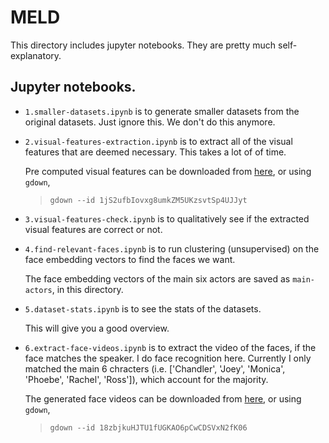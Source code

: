 # MELD

This directory includes jupyter notebooks. They are pretty much self-explanatory.

## Jupyter notebooks.

- `1.smaller-datasets.ipynb` is to generate smaller datasets from the original datasets. Just ignore this. We don't do this anymore.
-  `2.visual-features-extraction.ipynb` is to extract all of the visual features that are deemed necessary. This takes a lot of of time. 

    Pre computed visual features can be downloaded from [here](https://drive.google.com/file/d/1jS2ufbIovxg8umkZM5UKzsvtSp4UJJyt/view?usp=sharing), or using `gdown`,
    > `gdown --id 1jS2ufbIovxg8umkZM5UKzsvtSp4UJJyt`
- `3.visual-features-check.ipynb` is to qualitatively see if the extracted visual features are correct or not.
- `4.find-relevant-faces.ipynb` is to run clustering (unsupervised) on the face embedding vectors to find the faces we want. 

    The face embedding vectors of the main six actors are saved as `main-actors`, in this directory.
- `5.dataset-stats.ipynb` is to see the stats of the datasets.

    This will give you a good overview.
- `6.extract-face-videos.ipynb` is to extract the video of the faces, if the face matches the speaker. I do face recognition here. Currently I only matched the main 6 chracters (i.e. ['Chandler', 'Joey', 'Monica', 'Phoebe', 'Rachel', 'Ross']), which account for the majority.

    The generated face videos can be downloaded from [here](https://drive.google.com/file/d/18zbjkuHJTU1fUGKAO6pCwCDSVxN2fK06/view?usp=sharing), or using `gdown`,
    > `gdown --id 18zbjkuHJTU1fUGKAO6pCwCDSVxN2fK06`
